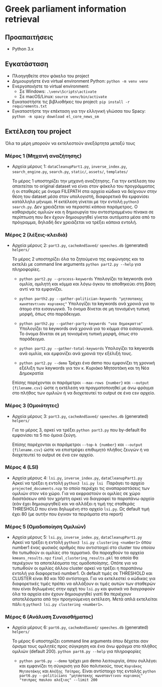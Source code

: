 # Greek parliament information retrieval

## Προαπαιτήσεις
- Python 3.x

## Εγκατάσταση
- Πλοηγηθείτε στον φάκελο του project
- Δημιουργήστε ένα virtual environment Python: `python -m venv venv`
- Ενεργοποιήστε το virtual environment:
    - Σε Windows: `.\venv\Scripts\activate`
    - Σε macOS/Linux: `source venv/bin/activate`
- Εγκαταστήστε τις βιβλιοθήκες του project: `pip install -r requirements.txt`
- Εγκαταστήστε την επέκταση για την ελληνική γλώσσα του Spacy: `python -m spacy download el_core_news_sm`

## Εκτέλεση του project

Όλα τα μέρη μπορούν να εκτελεστούν ανεξάρτητα μεταξύ τους

### Μέρος 1 (Μηχανή αναζήτησης)
- Αρχεία μέρους 1: `dataCleanupPart1.py`, `inverse_index.py`, `search_engine.py`, `search.py`, `static/`, `assets/`, `templates/`
  
  Το μέρος 1 υποστηρίζει την μηχανή αναζήτησης. Για την εκτέλεση του απαιτείται το original dataset να είναι
  στον φάκελο του προγράμματος ή οι σταθερές με όνομα FILEPATH στα αρχεία κώδικα να δείχνουν στην θέση του dataset μέσα στον υπολογιστή, διαφορετικά θα εμφανίσει κατάλληλο μήνυμα. Η εκτέλεση γίνεται με την εντολή `python3 search.py`. Δεν
  χρειάζεται να περαστεί κάποια παράμετρος. Ο καθαρισμός ομιλιών και η δημιουργία του αντεστραμμένου πίνακα σε περίπτωση που δεν έχουν δημιουργηθεί γίνεται αυτόματα μέσα από το πρόγραμμα, δηλαδή δεν χρειάζεται να τρέξει κάποια εντολή.
  
  

### Μέρος 2 (λέξεις-κλειδιά)
- Αρχεία μέρους 2: `part3.py`, `cacheAndSaved/` `speeches.db` (generated) `helpers/`
    
    Το μέρος 2 υποστηρίζει όλα τα ζητούμενα της εκφώνησης και τα εκτελέι με command line arguments `python part2.py --help` για πληροφορίες.

    - `python part2.py --process-keywords` Υπολογίζει τα keywords ανά ομιλία, ομιλητή και κόμμα και λόγω όγκου τα αποθηκεύει στη βάση αντί να τα εμφανίζει.

    - `python parth2.py --gather-politician-keywords "μητσοτακης κωνσταντινου κυριακος"` Υπολογίζει τα keywords ανά χρονιά για το άτομο στα εισαγωγικά. Το όνομα δίνεται σε μη τονισμένη τυπική μορφή, όπως στο παράδειγμα.

    - `python parth2.py --gather-party-keywords "νεα δημοκρατια"` Υπολογίζει τα keywords ανά χρονιά για το κόμμα στα εισαγωγικά. Το όνομα δίνεται σε μη τονισμένη τυπική μορφή, όπως στο παράδειγμα.

    - `python part2.py --gather-total-keywords` Υπολογίζει τα keywords ανά ομιλία, και εμφανίζει ανά χρονιά την εξέλιξή τους.

    - `python part2.py --demo` Τρέχει ένα demo που εμφανίζει τη χρονική εξέλιξη των keywords για τον κ. Κυριάκο Μητσοτάκη και τη Νέα Δημοκρατία

    Επίσης παρέχονται οι παράμετροι `--max-rows {number}` και `--output {filename.csv}` ώστε η εκτέλεση να πραγματοποιηθεί με άνω φράγμα στο πλήθος των ομιλιών ή να διοχετευτεί το output σε ένα csv αρχείο.

### Μέρος 3 (Ομοιότητες)
- Αρχεία μέρους 3: `part3.py`, `cacheAndSaved/` `speeches.db` (generated) `helpers/`
    
    Για το μέρος 3, αρκεί να τρέξει `python part3.py` που by-default θα εμφανίσει τα 5 πιο όμοια ζεύγη.

    Επίσης παρέχονται οι παράμετροι `--top-k {number}` και `--output {filename.csv}` ώστε να επιστρέψει επιθυμητό πλήθος ζευγών ή να διοχετευτεί το output σε ένα csv αρχείο.

### Μέρος 4 (LSI)
- Αρχεία μέρους 4: `lsi.py`, `inverse_index.py`, `dataCleanupPart1.py` <br>
  Αρκεί να τρέξει η εντολή `python3 lsi.py lsi `
  Παράγει το αρχείο `projected_documents.nzp` το οποίο περιέχει τις αναπαραστάσεις των ομιλιών στον νέο χώρο.
  Για να εκφραστούν οι ομιλίες σε χώρο διαστάσεων από τον χρήστη αρκεί να διαγραφεί το παραπάνω αρχείο (εάν έχει δημιουργηθεί) και να 
  αλλάξει η τιμή της σταθεράς THRESHOLD που είναι δηλωμένη στο αρχείο `lsi.py`. Ως default τιμή έχει 80 (με αυτήν που έγιναν τα πειράματα στο report)

### Μέρος 5 (Ομαδοποίηση Ομιλιών)
- Αρχεία μέρους 5: `lsi.py`, `inverse_index.py`, `dataCleanupPart1.py` <br>
  Αρκεί να τρέξει η εντολή `python3 lsi.py clustering <number1>` όπου number1 ένας φυσικός αριθμός που αντιστοιχεί στο cluster του οποίου θα τυπωθούν οι ομιλίες στο τερματικό.
  Θα παραχθούν τα αρχεία `kmeans_results.npz` `final_clustering_results.pkl` τα οποία θα περιέχουν τα αποτελέσματα της ομαδοποίησης. Οπότε για να τυπωθούν οι ομιλίες άλλου cluster
  αρκεί να τρέξει η παραπάνω εντολή για διαφορετικό number1. Οι default τιμές σε THRESHOLD και CLUSTER είναι 80 και 100 αντίστοιχα. Για να εκτελεστεί ο κώδικας για διαφορετικές τιμές
  πρέπει να αλλάξουν οι τιμές αυτών των σταθερών που είναι δηλωμένες στην αρχή του `lsi.py` και φυσικά να διαγραφούν όλα τα αρχεία εάν έχουν δημιουργηθεί γιατί θα περιέχουν αποτελέσματα από την προηγούμενεη εκτέλεση. Μετά απλά εκτελείται πάλι η `python3 lsi.py clustering <number1>`. 
  

### Μέρος 6 (Ανάλυση Συναισθήματος)
- Αρχεία μέρους 6: `part6.py`, `cacheAndSaved/` `speeches.db` (generated) `helpers/`
    
    Το μέρος 6 υποστηρίζει command line arguments όπου δέχεται σαν όρισμα τους ομιλητές προς σύγκρηση και ένα άνω φράγμα στο πλήθος ομιλιών (default 200). `python part6.py --help` για πληροφορίες

    - `python part6.py --demo` τρέχει μια demo λειτουργία, όπου συλλέγει και εμφανίζει τη σύγκριση για δύο πολιτικούς, τους `Κυριάκος Μητσοτάκης` και `Αλέξης Τσίπρας`. Είναι αντίστοιχο της εντολής `python part6.py --politicians "μητσοτακης κωνσταντινου κυριακος" "τσιπρας παυλου αλεξιος" --limit 200`

